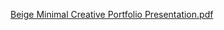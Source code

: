 [Beige Minimal Creative Portfolio Presentation.pdf](https://github.com/ICEI-PUC-Minas-PMV-ADS/pmv-ads-2023-1-e1-proj-web-t9-time3-projremediosolidario/files/11302268/Beige.Minimal.Creative.Portfolio.Presentation.pdf)

